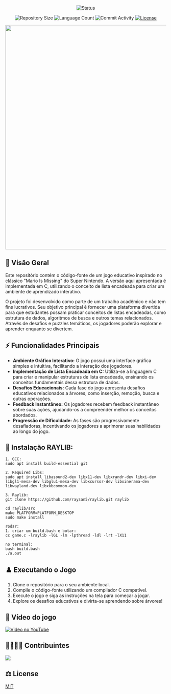 <p align="center">
  <img
    src="https://img.shields.io/badge/Status-Em%20desenvolvimento-green?style=flat-square"
    alt="Status"
  />
</p>

<p align="center">
  <img
    src="https://img.shields.io/github/repo-size/P-E-N-T-E-S/Mario_Is_Missing?style=flat"
    alt="Repository Size"
  />
  <img
    src="https://img.shields.io/github/languages/count/P-E-N-T-E-S/Mario_Is_Missing?style=flat&logo=python"
    alt="Language Count"
  />
  <img
    src="https://img.shields.io/github/commit-activity/t/P-E-N-T-E-S/Mario_Is_Missing?style=flat&logo=github"
    alt="Commit Activity"
  />
  <a href="LICENSE.md"
    ><img
      src="https://img.shields.io/github/license/P-E-N-T-E-S/Mario_Is_Missing"
      alt="License"
  /></a>
</p>

<p align="center">
  <img
    width="700"
    display="inline-block"
    src="https://i.imgur.com/VzvW2t1.png"
  />
</p>

## 👀 Visão Geral

Este repositório contém o código-fonte de um jogo educativo inspirado no clássico "Mario Is Missing" do Super Nintendo. A versão aqui apresentada é implementada em C, utilizando o conceito de lista encadeada para criar um ambiente de aprendizado interativo.

O projeto foi desenvolvido como parte de um trabalho acadêmico e não tem fins lucrativos. Seu objetivo principal é fornecer uma plataforma divertida para que estudantes possam praticar conceitos de listas encadeadas, como estrutura de dados, algoritmos de busca e outros temas relacionados. Através de desafios e puzzles temáticos, os jogadores poderão explorar e aprender enquanto se divertem.

## ⚡️ Funcionalidades Principais

- **Ambiente Gráfico Interativo:** O jogo possui uma interface gráfica simples e intuitiva, facilitando a interação dos jogadores.
- **Implementação de Lista Encadeada em C:** Utiliza-se a linguagem C para criar e manipular estruturas de lista encadeada, ensinando os conceitos fundamentais dessa estrutura de dados.
- **Desafios Educacionais:** Cada fase do jogo apresenta desafios educativos relacionados a árvores, como inserção, remoção, busca e outras operações.
- **Feedback Instantâneo:** Os jogadores recebem feedback instantâneo sobre suas ações, ajudando-os a compreender melhor os conceitos abordados.
- **Progressão de Dificuldade:** As fases são progressivamente desafiadoras, incentivando os jogadores a aprimorar suas habilidades ao longo do jogo.

## 👑 Instalação RAYLIB:

    1. GCC:
    sudo apt install build-essential git
    
    2. Required Libs:
    sudo apt install libasound2-dev libx11-dev libxrandr-dev libxi-dev libgl1-mesa-dev libglu1-mesa-dev libxcursor-dev libxinerama-dev libwayland-dev libxkbcommon-dev
    
    3. Raylib:
    git clone https://github.com/raysan5/raylib.git raylib
    
    cd raylib/src
    make PLATFORM=PLATFORM_DESKTOP
    sudo make install
    
    rodar:
    1. criar um build.bash e botar:
    cc game.c -lraylib -lGL -lm -lpthread -ldl -lrt -lX11
    
    no terminal: 
    bash build.bash
    ./a.out

## ♟️ Executando o Jogo

1. Clone o repositório para o seu ambiente local.
2. Compile o código-fonte utilizando um compilador C compatível.
3. Execute o jogo e siga as instruções na tela para começar a jogar.
4. Explore os desafios educativos e divirta-se aprendendo sobre árvores!

## 📼 Vídeo do jogo
[![Video no YouTube](https://img.youtube.com/vi/PN-0ms1rm6o/0.jpg)](https://youtu.be/PN-0ms1rm6o)

## 👨‍👩‍👧‍👦 Contribuintes
  
<a href="https://github.com/P-E-N-T-E-S/Mario_Is_Missing/graphs/contributors">
  <img src="https://contrib.rocks/image?repo=P-E-N-T-E-S/Mario_Is_Missing" />
</a>

## ⚖️ License

[MIT](https://github.com/P-E-N-T-E-S/Archives.Sol/blob/master/LICENSE)

